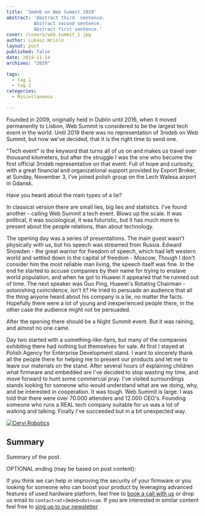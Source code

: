 ```yaml
---
title: '3mdeb on Web Summit 2019'
abstract: 'Abstract third  sentence.
          Abstract second sentence.
          Abstract first sentence.'
cover: /covers/web_summit_1.jpg
author: Lukasz.Wcislo
layout: post
published: false
date: 2019-11-14
archives: "2019"

tags:
  - tag 1
  - tag 2
categories:
  - Miscellaneous

---
```


Founded in 2009, originally held in Dublin until 2016, when it moved permanently
to Lisbon, Web Summit is considered to be the largest tech event in the world.
Until 2019 there was no representation of 3mdeb on Web Summit, but now we've
decided, that it is the right time to send one.

"Tech event" is the keyword that turns all of us on and makes us travel over
thousand kilometers, but after the struggle I was the one who become the first
official 3mdeb representative on that event. Full of hope and curiosity, with
a great financial and organizational support provided by Export Broker, at
Sunday, November 3, I've joined polish group on the Lech Walesa airport in
Gdansk.

Have you heard about the main types of a lie?

In classical version there are small lies, big lies and statistics. I've found
another - calling Web Summit a tech event. Blows up the scale. It was political,
it was sociological, it was futuristic, but it has much more to present about
the people relations, than about technology.

The opening day was a series of presentations. The main guest wasn't physically
with us, but his speech was streamed from Russia. Edward Snowden - the great
warrior for freedom of speech, which had left western world and settled down
in the capital of freedom - Moscow. Though I don't consider him the most
reliable man living, the speech itself was fine. In the end he started to accuse
companies by their name for trying to enslave world population, and when he
got to Huawei it appeared that he runned out of time. The next speaker was
Guo Ping, Huawei's Rotating Chairman - astonishing coincidence, isn't it?
He tried to persuade an audience that all the thing anyone heard about his
company is a lie, no matter the facts. Hopefully there were a lot of young
and inexperienced people there, in the other case the audience might not be
persuaded.

After the opening there should be a Night Summit event. But it was raining, and
almost no one came.   

Day two started with a something-like-fairs, but many of the companies
exhibiting there had nothing but themselves for sale. At first I stayed
at Polish Agency for Enterprise Development stand. I want to sincerely thank
all the people there for helping me to present our products and let me to leave
our materials on the stand. After several hours of explaining children what
firmware and embedded are I've decided to stop wasting my time, and move forward
to hunt some commercial pray. I've visited surroundings stands looking for
someone who would understand what are we doing, why, and be interested in
cooperation. It was tough. Web Summit is large. I was told that there were
over 70.000 attenders and 12.000 CEO's. Founding someone who runs a REAL tech
company suitable for us was a lot of walking and talking. Finally I've succeeded
but in a bit unexpected way.

[![Cervi Robotics](https://cloud.3mdeb.com/index.php/s/sokG2axR4RX9DCc=preview)](https://cloud.3mdeb.com/index.php/s/sokG2axR4RX9DCc)

## Summary

Summary of the post.

OPTIONAL ending (may be based on post content):

If you think we can help in improving the security of your firmware or you
looking for someone who can boost your product by leveraging advanced features
of used hardware platform, feel free to [book a call with us](https://calendly.com/3mdeb/consulting-remote-meeting)
or drop us email to `contact<at>3mdeb<dot>com`. If you are interested in similar
content feel free to [sing up to our newsletter](http://eepurl.com/gfoekD)
